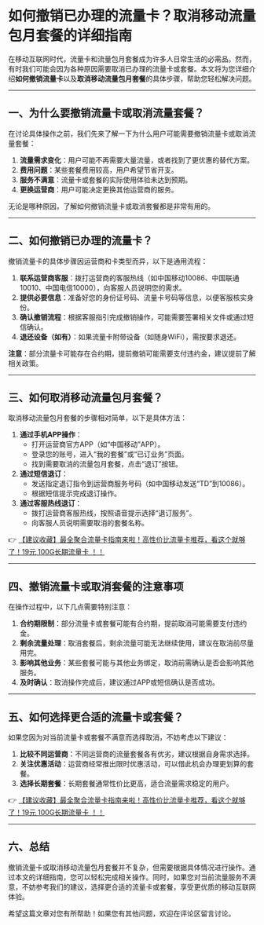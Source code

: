 # 如何撤销已办理的流量卡？取消移动流量包月套餐的详细指南

在移动互联网时代，流量卡和流量包月套餐成为许多人日常生活的必需品。然而，有时我们可能会因为各种原因需要取消已办理的流量卡或套餐。本文将为您详细介绍**如何撤销流量卡**以及**取消移动流量包月套餐**的具体步骤，帮助您轻松解决问题。

---

## 一、为什么要撤销流量卡或取消流量套餐？

在讨论具体操作之前，我们先来了解一下为什么用户可能需要撤销流量卡或取消流量套餐：

1. **流量需求变化**：用户可能不再需要大量流量，或者找到了更优惠的替代方案。
2. **费用问题**：某些套餐费用较高，用户希望节省开支。
3. **服务不满意**：流量卡或套餐的实际使用体验未达到预期。
4. **更换运营商**：用户可能决定更换其他运营商的服务。

无论是哪种原因，了解如何撤销流量卡或取消套餐都是非常有用的。

---

## 二、如何撤销已办理的流量卡？

撤销流量卡的具体步骤因运营商和卡类型而异，以下是通用流程：

1. **联系运营商客服**：拨打运营商的客服热线（如中国移动10086、中国联通10010、中国电信10000），向客服人员说明您的需求。
2. **提供必要信息**：准备好您的身份证号码、流量卡号码等信息，以便客服核实身份。
3. **确认撤销流程**：根据客服指引完成撤销操作，可能需要签署相关文件或通过短信确认。
4. **退还设备（如有）**：如果流量卡附带设备（如随身WiFi），需按要求退还。

**注意**：部分流量卡可能存在合约期，提前撤销可能需要支付违约金，建议提前了解相关政策。

---

## 三、如何取消移动流量包月套餐？

取消移动流量包月套餐的步骤相对简单，以下是具体方法：

1. **通过手机APP操作**：
   - 打开运营商官方APP（如“中国移动”APP）。
   - 登录您的账号，进入“我的套餐”或“已订业务”页面。
   - 找到需要取消的流量包月套餐，点击“退订”按钮。
2. **通过短信退订**：
   - 发送指定退订指令到运营商服务号码（如中国移动发送“TD”到10086）。
   - 根据短信提示完成退订操作。
3. **通过客服热线退订**：
   - 拨打运营商客服热线，按照语音提示选择“退订服务”。
   - 向客服人员说明需要取消的套餐名称。

👉 [【建议收藏】最全聚合流量卡指南来啦！高性价比流量卡推荐，看这个就够了！19元 100G长期流量卡 ！！](https://bit.ly/Liuliangka)

---

## 四、撤销流量卡或取消套餐的注意事项

在操作过程中，以下几点需要特别注意：

1. **合约期限制**：部分流量卡或套餐可能有合约期，提前取消可能需要支付违约金。
2. **剩余流量处理**：取消套餐后，剩余流量可能无法继续使用，建议在取消前尽量用完。
3. **影响其他业务**：某些套餐可能与其他业务绑定，取消前需确认是否会影响其他服务。
4. **及时确认**：取消操作完成后，建议通过APP或短信确认是否成功。

---

## 五、如何选择更合适的流量卡或套餐？

如果您因为对当前流量卡或套餐不满意而选择取消，不妨考虑以下建议：

1. **比较不同运营商**：不同运营商的流量套餐各有优劣，建议根据自身需求选择。
2. **关注优惠活动**：运营商经常推出限时优惠活动，可以借此机会办理更划算的套餐。
3. **选择长期套餐**：长期套餐通常性价比更高，适合流量需求稳定的用户。

👉 [【建议收藏】最全聚合流量卡指南来啦！高性价比流量卡推荐，看这个就够了！19元 100G长期流量卡 ！！](https://bit.ly/Liuliangka)

---

## 六、总结

撤销流量卡或取消移动流量包月套餐并不复杂，但需要根据具体情况进行操作。通过本文的详细指南，您可以轻松完成相关操作。同时，如果您对当前流量服务不满意，不妨参考我们的建议，选择更合适的流量卡或套餐，享受更优质的移动互联网体验。

希望这篇文章对您有所帮助！如果您有其他问题，欢迎在评论区留言讨论。